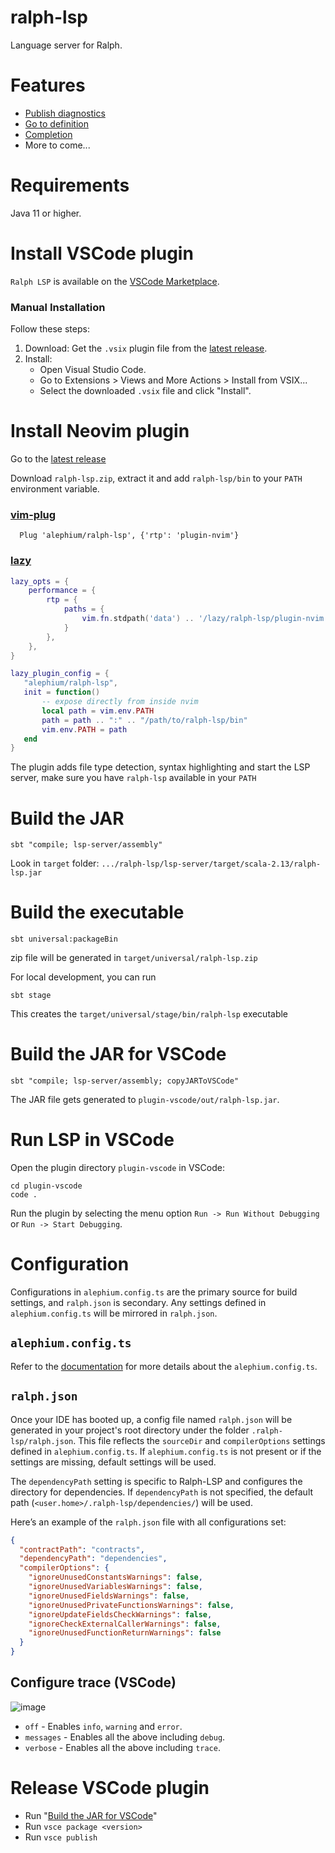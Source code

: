 # ralph-lsp

Language server for Ralph.

# Features

- [Publish diagnostics](https://microsoft.github.io/language-server-protocol/specifications/lsp/3.17/specification/#textDocument_publishDiagnostics)
- [Go to definition](https://microsoft.github.io/language-server-protocol/specifications/lsp/3.17/specification/#textDocument_definition)
- [Completion](https://microsoft.github.io/language-server-protocol/specifications/lsp/3.17/specification/#textDocument_completion)
- More to come...

# Requirements

Java 11 or higher.

# Install VSCode plugin

`Ralph LSP` is available on the [VSCode Marketplace](https://marketplace.visualstudio.com/items?itemName=alephium.ralph-lsp).

### Manual Installation

Follow these steps:

1. Download: Get the `.vsix` plugin file from the [latest release](https://github.com/alephium/ralph-lsp/releases/latest).
2. Install:
    - Open Visual Studio Code.
    - Go to Extensions > Views and More Actions > Install from VSIX...
    - Select the downloaded `.vsix` file and click "Install".

# Install Neovim plugin

Go to the [latest release](https://github.com/alephium/ralph-lsp/releases/latest)

Download `ralph-lsp.zip`, extract it and add `ralph-lsp/bin` to your `PATH` environment variable.

### [vim-plug](https://github.com/junegunn/vim-plug)

```vim
  Plug 'alephium/ralph-lsp', {'rtp': 'plugin-nvim'}
```

### [lazy](https://github.com/folke/lazy.nvim)

```lua
lazy_opts = {
    performance = {
        rtp = {
            paths = {
                vim.fn.stdpath('data') .. '/lazy/ralph-lsp/plugin-nvim'
            }
        },
    },
}

lazy_plugin_config = {
   "alephium/ralph-lsp",
   init = function()
       -- expose directly from inside nvim
       local path = vim.env.PATH
       path = path .. ":" .. "/path/to/ralph-lsp/bin"
       vim.env.PATH = path
   end
}
```

The plugin adds file type detection, syntax highlighting and start the LSP server, make sure you have `ralph-lsp` available in your `PATH`

# Build the JAR

```shell
sbt "compile; lsp-server/assembly"
```

Look in `target` folder: `.../ralph-lsp/lsp-server/target/scala-2.13/ralph-lsp.jar`

# Build the executable

```shell
sbt universal:packageBin
```
zip file will be generated in `target/universal/ralph-lsp.zip`

For local development, you can run
```shell
sbt stage
```

This creates the `target/universal/stage/bin/ralph-lsp` executable

# Build the JAR for VSCode

```shell
sbt "compile; lsp-server/assembly; copyJARToVSCode"
```

The JAR file gets generated to `plugin-vscode/out/ralph-lsp.jar`.

# Run LSP in VSCode

Open the plugin directory `plugin-vscode` in VSCode:

```shell
cd plugin-vscode
code .
```

Run the plugin by selecting the menu option `Run -> Run Without Debugging` or `Run -> Start Debugging`.

# Configuration

Configurations in `alephium.config.ts` are the primary source for build settings, and `ralph.json` is secondary.
Any settings defined in `alephium.config.ts` will be mirrored in `ralph.json`.

## `alephium.config.ts`

Refer to the [documentation](https://docs.alephium.org/sdk/cli/#configuration) for more details about the `alephium.config.ts`.

## `ralph.json`

Once your IDE has booted up, a config file named `ralph.json` will be generated in your project's root
directory under the folder `.ralph-lsp/ralph.json`. 
This file reflects the `sourceDir` and `compilerOptions` settings defined in `alephium.config.ts`.
If `alephium.config.ts` is not present or if the settings are missing, default settings will be used.

The `dependencyPath` setting is specific to Ralph-LSP and configures the directory for dependencies.
If `dependencyPath` is not specified, the default path (`<user.home>/.ralph-lsp/dependencies/`) will be used.

Here’s an example of the `ralph.json` file with all configurations set:

```json
{
  "contractPath": "contracts",
  "dependencyPath": "dependencies",
  "compilerOptions": {
    "ignoreUnusedConstantsWarnings": false,
    "ignoreUnusedVariablesWarnings": false,
    "ignoreUnusedFieldsWarnings": false,
    "ignoreUnusedPrivateFunctionsWarnings": false,
    "ignoreUpdateFieldsCheckWarnings": false,
    "ignoreCheckExternalCallerWarnings": false,
    "ignoreUnusedFunctionReturnWarnings": false
  }
}
```

## Configure trace (VSCode)

![image](https://github.com/alephium/ralph-lsp/assets/1773953/ac537faf-492f-468a-ab88-a39323e6e821)

- `off` - Enables `info`, `warning` and `error`.
- `messages` - Enables all the above including `debug`.
- `verbose` - Enables all the above including `trace`.

# Release VSCode plugin

- Run "[Build the JAR for VSCode](#build-the-jar-for-vscode)"
- Run `vsce package <version>`
- Run `vsce publish`
